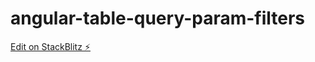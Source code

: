 # angular-table-query-param-filters

[Edit on StackBlitz ⚡️](https://stackblitz.com/edit/angular-tapcku)